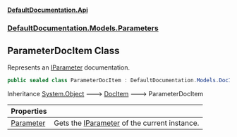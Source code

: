 #### [DefaultDocumentation.Api](index.md 'index')
### [DefaultDocumentation.Models.Parameters](index.md#DefaultDocumentation.Models.Parameters 'DefaultDocumentation.Models.Parameters')

## ParameterDocItem Class

Represents an [IParameter](https_//github.com/icsharpcode/ILSpy 'ICSharpCode.Decompiler.TypeSystem.IParameter') documentation.

```csharp
public sealed class ParameterDocItem : DefaultDocumentation.Models.DocItem
```

Inheritance [System.Object](https_//docs.microsoft.com/en-us/dotnet/api/System.Object 'System.Object') &#129106; [DocItem](DocItem.md 'DefaultDocumentation.Models.DocItem') &#129106; ParameterDocItem

| Properties | |
| :--- | :--- |
| [Parameter](ParameterDocItem.Parameter.md 'DefaultDocumentation.Models.Parameters.ParameterDocItem.Parameter') | Gets the [IParameter](https_//github.com/icsharpcode/ILSpy 'ICSharpCode.Decompiler.TypeSystem.IParameter') of the current instance. |
